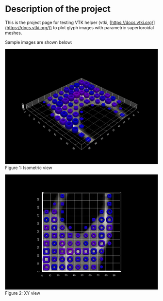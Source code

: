 # Description of the project

This is the project page for testing VTK helper (vtki, [https://docs.vtki.org/](https://docs.vtki.org/)) to plot glyph images with parametric supertoroidal meshes.

Sample images are shown below:


![isometric view](images/glyph_image_isometric.png)
Figure 1: Isometric view

![xy view](images/glyph_image_xy.png)
Figure 2: XY view